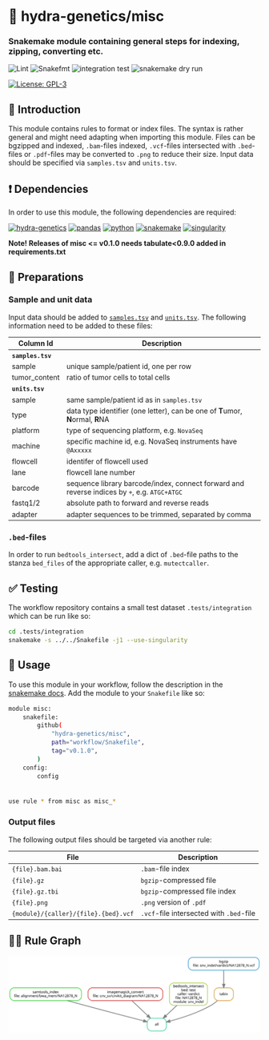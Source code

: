 # :snake: hydra-genetics/misc


### Snakemake module containing general steps for indexing, zipping, converting etc.

![Lint](https://github.com/hydra-genetics/misc/actions/workflows/lint.yaml/badge.svg?branch=develop)
![Snakefmt](https://github.com/hydra-genetics/misc/actions/workflows/snakefmt.yaml/badge.svg?branch=develop)
![integration test](https://github.com/hydra-genetics/misc/actions/workflows/integration.yaml/badge.svg?branch=develop)
![snakemake dry run](https://github.com/hydra-genetics/misc/actions/workflows/snakemake-dry-run.yaml/badge.svg?branch=develop)

[![License: GPL-3](https://img.shields.io/badge/License-GPL3-yellow.svg)](https://opensource.org/licenses/gpl-3.0.html)

## :speech_balloon: Introduction

This module contains rules to format or index files. The syntax is rather general and might need adapting when
importing this module. Files can be bgzipped and indexed, `.bam`-files indexed, `.vcf`-files intersected with
`.bed`-files or `.pdf`-files may be converted to `.png` to reduce their size. Input data should be specified
via `samples.tsv` and `units.tsv`.

## :heavy_exclamation_mark: Dependencies

In order to use this module, the following dependencies are required:

[![hydra-genetics](https://img.shields.io/badge/hydragenetics-v0.9.0-blue)](https://github.com/hydra-genetics/)
[![pandas](https://img.shields.io/badge/pandas-1.3.1-blue)](https://pandas.pydata.org/)
[![python](https://img.shields.io/badge/python-3.8-blue)](https://www.python.org/)
[![snakemake](https://img.shields.io/badge/snakemake-6.10.0-blue)](https://snakemake.readthedocs.io/en/stable/)
[![singularity](https://img.shields.io/badge/singularity-3.0.0-blue)](https://sylabs.io/docs/)

**Note! Releases of misc <= v0.1.0 needs tabulate<0.9.0 added in requirements.txt**

## :school_satchel: Preparations

### Sample and unit data

Input data should be added to [`samples.tsv`](https://github.com/hydra-genetics/prealignment/blob/develop/config/samples.tsv)
and [`units.tsv`](https://github.com/hydra-genetics/prealignment/blob/develop/config/units.tsv).
The following information need to be added to these files:

| Column Id | Description |
| --- | --- |
| **`samples.tsv`** |
| sample | unique sample/patient id, one per row |
| tumor_content | ratio of tumor cells to total cells |
| **`units.tsv`** |
| sample | same sample/patient id as in `samples.tsv` |
| type | data type identifier (one letter), can be one of **T**umor, **N**ormal, **R**NA |
| platform | type of sequencing platform, e.g. `NovaSeq` |
| machine | specific machine id, e.g. NovaSeq instruments have `@Axxxxx` |
| flowcell | identifer of flowcell used |
| lane | flowcell lane number |
| barcode | sequence library barcode/index, connect forward and reverse indices by `+`, e.g. `ATGC+ATGC` |
| fastq1/2 | absolute path to forward and reverse reads |
| adapter | adapter sequences to be trimmed, separated by comma |

### `.bed`-files

In order to run `bedtools_intersect`, add a dict of `.bed`-file paths to the stanza `bed_files` of the
appropriate caller, e.g. `mutectcaller`.

## :white_check_mark: Testing

The workflow repository contains a small test dataset `.tests/integration` which can be run like so:

```bash
cd .tests/integration
snakemake -s ../../Snakefile -j1 --use-singularity
```

## :rocket: Usage

To use this module in your workflow, follow the description in the
[snakemake docs](https://snakemake.readthedocs.io/en/stable/snakefiles/modularization.html#modules).
Add the module to your `Snakefile` like so:

```bash
module misc:
    snakefile:
        github(
            "hydra-genetics/misc",
            path="workflow/Snakefile",
            tag="v0.1.0",
        )
    config:
        config


use rule * from misc as misc_*
```

### Output files

The following output files should be targeted via another rule:

| File | Description |
|---|---|
| `{file}.bam.bai` | `.bam`-file index |
| `{file}.gz` | `bgzip`-compressed file |
| `{file}.gz.tbi` | `bgzip`-compressed file index |
| `{file}.png` | `.png` version of `.pdf` |
| `{module}/{caller}/{file}.{bed}.vcf` | `.vcf`-file intersected with `.bed`-file |

## :judge: Rule Graph

![rule_graph](images/rulegraph.svg)
